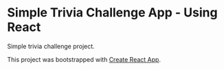 # Simple Trivia Challenge App - Using React

Simple trivia challenge project.

This project was bootstrapped with [Create React App](https://github.com/facebook/create-react-app).
